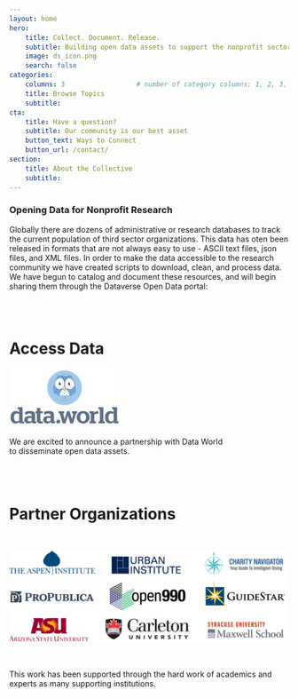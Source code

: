 ```yaml
---
layout: home
hero:
    title: Collect. Document. Release. 
    subtitle: Building open data assets to support the nonprofit sector.
    image: ds_icon.png
    search: false
categories:
    columns: 3                  # number of category columns; 1, 2, 3, 4
    title: Browse Topics
    subtitle:  
cta:
    title: Have a question?
    subtitle: Our community is our best asset
    button_text: Ways to Connect   
    button_url: /contact/ 
section:
    title: About the Collective
    subtitle: 
---
```



### Opening Data for Nonprofit Research

Globally there are dozens of administrative or research databases to track the current population of third sector organizations. This data has oten been released in formats that are not always easy to use - ASCII text files, json files, and XML files. In order to make the data accessible to the research community we have created scripts to download, clean, and process data. We have begun to catalog and document these resources, and will begin sharing them through the Dataverse Open Data portal:

<br>
<br>

# Access Data

<a href="https://data.world/activity/npdata">
<img src="/assets/posts/dataworld.jpg" width="200"><br> 
</a>

We are excited to announce a partnership with Data World 
<br> to disseminate open data assets.

<br>
<br>


# Partner Organizations

<br>

<img src="/assets/posts/logos.png" width="700"><br>

<br>

This work has been supported through the hard work of academics and experts as many supporting institutions.

<br>



